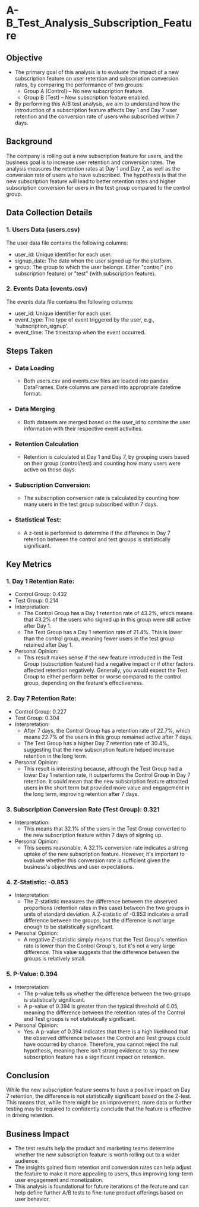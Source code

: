 # A-B_Test_Analysis_Subscription_Feature

## Objective
* The primary goal of this analysis is to evaluate the impact of a new subscription feature on user retention and subscription conversion rates, by comparing the performance of two groups: <br />
  - Group A (Control) – No new subscription feature. <br />
  - Group B (Test) – New subscription feature enabled. <br />
* By performing this A/B test analysis, we aim to understand how the introduction of a subscription feature affects Day 1 and Day 7 user retention and the conversion rate of users who subscribed within 7 days.

## Background
The company is rolling out a new subscription feature for users, and the business goal is to increase user retention and conversion rates. The analysis measures the retention rates at Day 1 and Day 7, as well as the conversion rate of users who have subscribed. The hypothesis is that the new subscription feature will lead to better retention rates and higher subscription conversion for users in the test group compared to the control group.

## Data Collection Details

### 1. Users Data (users.csv)
The user data file contains the following columns:<br />
- user_id: Unique identifier for each user.<br />
- signup_date: The date when the user signed up for the platform.<br />
- group: The group to which the user belongs. Either "control" (no subscription feature) or "test" (with subscription feature).

### 2. Events Data (events.csv)
The events data file contains the following columns:<br />
- user_id: Unique identifier for each user.<br />
- event_type: The type of event triggered by the user, e.g., 'subscription_signup'.<br />
- event_time: The timestamp when the event occurred.

## Steps Taken
* ### Data Loading
  - Both users.csv and events.csv files are loaded into pandas DataFrames. Date columns are parsed into appropriate datetime format.<br />
* ### Data Merging
  - Both datasets are merged based on the user_id to combine the user information with their respective event activities.<br />
* ### Retention Calculation
  - Retention is calculated at Day 1 and Day 7, by grouping users based on their group (control/test) and counting how many users were active on those days.<br />
* ### Subscription Conversion:
  - The subscription conversion rate is calculated by counting how many users in the test group subscribed within 7 days.<br />
* ### Statistical Test:
  - A z-test is performed to determine if the difference in Day 7 retention between the control and test groups is statistically significant.

## Key Metrics

### 1. Day 1 Retention Rate:<br />
* Control Group: 0.432<br />
* Test Group: 0.214<br />
* Interpretation:<br />
  - The Control Group has a Day 1 retention rate of 43.2%, which means that 43.2% of the users who signed up in this group were still active after Day 1.<br />
  - The Test Group has a Day 1 retention rate of 21.4%. This is lower than the control group, meaning fewer users in the test group retained after Day 1.<br />
* Personal Opinion: <br />
  - This result makes sense if the new feature introduced in the Test Group (subscription feature) had a negative impact or if other factors affected retention negatively. Generally, you would expect the Test Group to either perform better or worse compared to the control group, depending on the feature's effectiveness.

### 2. Day 7 Retention Rate:<br />
* Control Group: 0.227<br />
* Test Group: 0.304<br />
* Interpretation:<br />
  - After 7 days, the Control Group has a retention rate of 22.7%, which means 22.7% of the users in this group remained active after 7 days.<br />
  - The Test Group has a higher Day 7 retention rate of 30.4%, suggesting that the new subscription feature helped increase retention in the long term.<br />
* Personal Opinion: <br />
  - This result is interesting because, although the Test Group had a lower Day 1 retention rate, it outperforms the Control Group in Day 7 retention. It could mean that the new subscription feature attracted users in the short term but provided more value and engagement in the long term, improving retention after 7 days.


### 3. Subscription Conversion Rate (Test Group): 0.321<br />
* Interpretation:<br />
  - This means that 32.1% of the users in the Test Group converted to the new subscription feature within 7 days of signing up.<br />
* Personal Opinion: <br />
  - This seems reasonable. A 32.1% conversion rate indicates a strong uptake of the new subscription feature. However, it's important to evaluate whether this conversion rate is sufficient given the business's objectives and user expectations.

### 4. Z-Statistic: -0.853
* Interpretation:<br />
  - The Z-statistic measures the difference between the observed proportions (retention rates in this case) between the two groups in units of standard deviation. A Z-statistic of -0.853 indicates a small difference between the groups, but the difference is not large enough to be statistically significant.<br />
* Personal Opinion: <br />
  - A negative Z-statistic simply means that the Test Group's retention rate is lower than the Control Group's, but it's not a very large difference. This value suggests that the difference between the groups is relatively small.

### 5. P-Value: 0.394
* Interpretation:<br />
  - The p-value tells us whether the difference between the two groups is statistically significant.<br />
  - A p-value of 0.394 is greater than the typical threshold of 0.05, meaning the difference between the retention rates of the Control and Test groups is not statistically significant.<br />
* Personal Opinion: <br />
  - Yes. A p-value of 0.394 indicates that there is a high likelihood that the observed difference between the Control and Test groups could have occurred by chance. Therefore, you cannot reject the null hypothesis, meaning there isn't strong evidence to say the new subscription feature has a significant impact on retention.

## Conclusion
While the new subscription feature seems to have a positive impact on Day 7 retention, the difference is not statistically significant based on the Z-test. This means that, while there might be an improvement, more data or further testing may be required to confidently conclude that the feature is effective in driving retention.

## Business Impact 
- The test results help the product and marketing teams determine whether the new subscription feature is worth rolling out to a wider audience.<br />
- The insights gained from retention and conversion rates can help adjust the feature to make it more appealing to users, thus improving long-term user engagement and monetization.<br />
- This analysis is foundational for future iterations of the feature and can help define further A/B tests to fine-tune product offerings based on user behavior.




